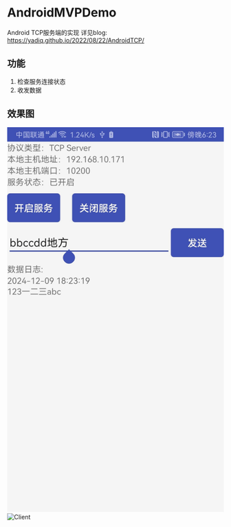 # AndroidMVPDemo
Android TCP服务端的实现
详见blog: https://yadiq.github.io/2022/08/22/AndroidTCP/

## 功能
1. 检查服务连接状态
2. 收发数据

## 效果图
![Server](./img/Server.jpg)
![Client](./img/Client.jpg)